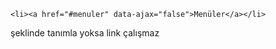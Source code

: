  ````
 <li><a href="#menuler" data-ajax="false">Menüler</a></li>
 ````
 şeklinde tanımla yoksa link çalışmaz
